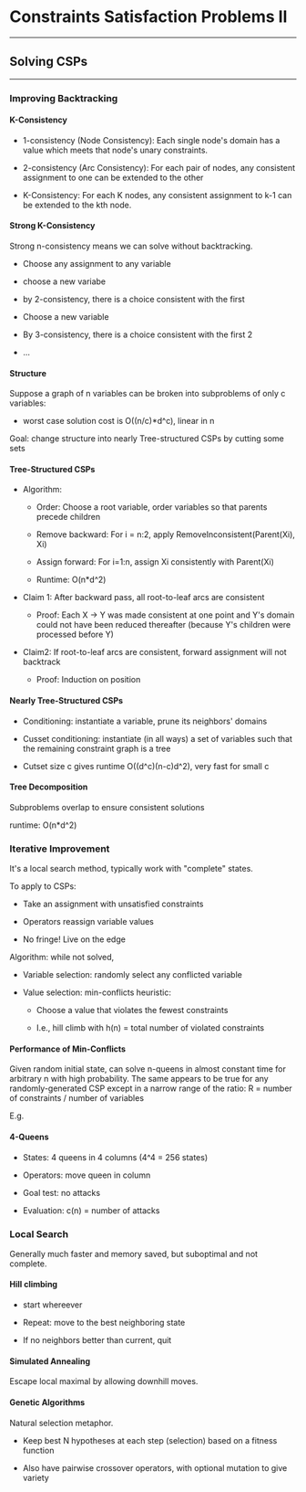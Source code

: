 # Constraints Satisfaction Problems II
---

## Solving CSPs
---

### Improving Backtracking

#### K-Consistency

- 1-consistency (Node Consistency): Each single node's domain has a value which meets that node's unary constraints.

- 2-consistency (Arc Consistency): For each pair of nodes, any consistent assignment to one can be extended to the other

- K-Consistency: For each K nodes, any consistent assignment to k-1 can be extended to the kth node.

#### Strong K-Consistency

Strong n-consistency means we can solve without backtracking.

- Choose any assignment to any variable

- choose a new variabe

- by 2-consistency, there is a choice consistent with the first

- Choose a new variable

- By 3-consistency, there is a choice consistent with the first 2

- ...

#### Structure

Suppose a graph of n variables can be broken into subproblems of only c variables:

- worst case solution cost is O((n/c)*d^c), linear in n 

Goal: change structure into nearly Tree-structured CSPs by cutting some sets

#### Tree-Structured CSPs

- Algorithm:

	- Order: Choose a root variable, order variables so that parents precede children

	- Remove backward: For i = n:2, apply RemoveInconsistent(Parent(Xi), Xi)

	- Assign forward: For i=1:n, assign Xi consistently with Parent(Xi)

	- Runtime: O(n*d^2)

- Claim 1: After backward pass, all root-to-leaf arcs are consistent

	- Proof: Each X -> Y was made consistent at one point and Y's domain could not have been reduced thereafter (because Y's children were processed before Y)

- Claim2: If root-to-leaf arcs are consistent, forward assignment will not backtrack

	- Proof: Induction on position

#### Nearly Tree-Structured CSPs

- Conditioning: instantiate a variable, prune its neighbors' domains

- Cusset conditioning: instantiate (in all ways) a set of variables such that the remaining constraint graph is a tree

- Cutset size c gives runtime O((d^c)(n-c)d^2), very fast for small c

#### Tree Decomposition

Subproblems overlap to ensure consistent solutions

runtime: O(n*d^2)

### Iterative Improvement

It's a local search method, typically work with "complete" states.

To apply to CSPs:

- Take an assignment with unsatisfied constraints

- Operators reassign variable values

- No fringe! Live on the edge

Algorithm: while not solved,

- Variable selection: randomly select any conflicted variable

- Value selection: min-conflicts heuristic:

	- Choose a value that violates the fewest constraints

	- I.e., hill climb with h(n) = total number of violated constraints

#### Performance of Min-Conflicts

Given random initial state, can solve n-queens in almost constant time for arbitrary n with high probability. The same appears to be true for any randomly-generated CSP except in a narrow range of the ratio: R = number of constraints / number of variables

E.g.

#### 4-Queens

- States: 4 queens in 4 columns (4^4 = 256 states)

- Operators: move queen in column

- Goal test: no attacks

- Evaluation: c(n) = number of attacks

### Local Search

Generally much faster and memory saved, but suboptimal and not complete.

#### Hill climbing

- start whereever

- Repeat: move to the best neighboring state

- If no neighbors better than current, quit

#### Simulated Annealing

Escape local maximal by allowing downhill moves.

#### Genetic Algorithms

Natural selection metaphor.

- Keep best N hypotheses at each step (selection) based on a fitness function

- Also have pairwise crossover operators, with optional mutation to give variety